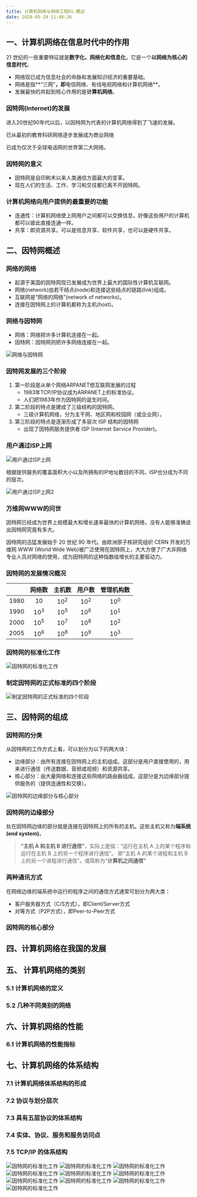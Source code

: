 ```yaml
---
title: 计算机网络与网络工程01-概述
date: 2020-05-29 11:48:26
---
```


## 一、计算机网络在信息时代中的作用

21 世纪的一些重要特征就是**数字化、网络化和信息化**，它是一个**以网络为核心的信息时代**。

- 网络现已成为信息社会的命脉和发展知识经济的重要基础。
- 网络是指**“三网”**，即**电信网络、有线电视网络和计算机网络**。
- 发展最快的并起到核心作用的是**计算机网络**。    

### 因特网(Internet)的发展

进入20世纪90年代以后，以因特网为代表的计算机网络得到了飞速的发展。

已从最初的教育科研网络逐步发展成为商业网络

已成为仅次于全球电话网的世界第二大网络。

### 因特网的意义

- 因特网是自印刷术以来人类通信方面最大的变革。
- 现在人们的生活、工作、学习和交往都已离不开因特网。 

### 计算机网络向用户提供的最重要的功能 

- 连通性：计算机网络使上网用户之间都可以交换信息，好像这些用户的计算机都可以彼此直接连通一样。 
- 共享：即资源共享。可以是信息共享、软件共享，也可以是硬件共享。 

## 二、因特网概述

### 网络的网络

- 起源于美国的因特网现已发展成为世界上最大的国际性计算机互联网。 
- 网络(network)由若干结点(node)和连接这些结点的链路(link)组成。 
- 互联网是“网络的网络”(network of networks)。 
- 连接在因特网上的计算机都称为主机(host)。 

### 网络与因特网

- 网络：网络把许多计算机连接在一起。
- 因特网：因特网则把许多网络连接在一起。

![网络与因特网](./计算机网络与网络工程01-概述/网络与因特网.png)

### 因特网发展的三个阶段

1. 第一阶段是从单个网络ARPANET想互联网发展的过程
   - 1983年TCP/IP协议成为ARPANET上的标准协议。
   - 人们把1983年作为因特网的诞生时间。 
2. 第二阶段的特点是建成了三级结构的因特网。
   - 三级计算机网络，分为主干网、地区网和校园网（或企业网）。 
3. 第三阶段的特点是逐渐形成了多层次 ISP 结构的因特网
   - 出现了因特网服务提供者 ISP (Internet Service Provider)。

### 用户通过ISP上网

![用户通过ISP上网](./计算机网络与网络工程01-概述/用户通过ISP上网.png)

根据提供服务的覆盖面积大小以及所拥有的IP地址数目的不同，ISP也分成为不同的层次。 

![用户通过ISP上网2](./计算机网络与网络工程01-概述/用户通过ISP上网2.png)

### 万维网WWW的问世

因特网已经成为世界上规模最大和增长速率最快的计算机网络，没有人能够准确说出因特网究竟有多大。

因特网的迅猛发展始于 20 世纪 90 年代。由欧洲原子核研究组织 CERN 开发的万维网 WWW (World Wide Web)被广泛使用在因特网上，大大方便了广大非网络专业人员对网络的使用，成为因特网的这种指数级增长的主要驱动力。 

### 因特网的发展情况概况

||网络数|主机数|用户数|管理机构数
---|:---:|:---:|:---:|:---:
1980|10|$10^2$|$10^2$|$10^0$
1990|$10^3$|$10^5$|$10^6$|$10^1$
2000|$10^5$|$10^7$|$10^8$|$10^2$
2005|$10^6$|$10^8$|$10^9$|$10^3$

### 因特网的标准化工作

![因特网的标准化工作](./计算机网络与网络工程01-概述/因特网的标准化工作.png)

### 制定因特网的正式标准的四个阶段

![制定因特网的正式标准的四个阶段](./计算机网络与网络工程01-概述/制定因特网的正式标准的四个阶段.png)

## 三、因特网的组成

### 因特网的分类

从因特网的工作方式上看，可以划分为以下的两大块：

- 边缘部分：由所有连接在因特网上的主机组成。这部分是用户直接使用的，用来进行通信（传送数据、音频或视频）和资源共享。
- 核心部分：由大量网络和连接这些网络的路由器组成。这部分是为边缘部分提供服务的（提供连通性和交换）。

![因特网的边缘部分与核心部分](./计算机网络与网络工程01-概述/因特网的边缘部分与核心部分.png)

### 因特网的边缘部分

处在因特网边缘的部分就是连接在因特网上的所有的主机。这些主机又称为**端系统(end system)**。

> **“主机 A 和主机 B 进行通信”**，实际上是指：“运行在主机 A 上的某个程序和运行在主机 B 上的另一个程序进行通信”。
> 即“主机 A 的某个进程和主机 B 上的另一个进程进行通信”。或简称为“**计算机之间通信”** 

### 两种通讯方式

在网络边缘的端系统中运行的程序之间的通信方式通常可划分为两大类：

- 客户服务器方式（C/S方式），即Client/Server方式
- 对等方式（P2P方式），即Peer-to-Peer方式

### 因特网的核心部分

## 四、计算机网络在我国的发展

## 五、  计算机网络的类别
### 5.1  计算机网络的定义
### 5.2  几种不同类别的网络

## 六、计算机网络的性能

### 6.1  计算机网络的性能指标

## 七、计算机网络的体系结构


### 7.1  计算机网络体系结构的形成
### 7.2  协议与划分层次
### 7.3  具有五层协议的体系结构
### 7.4  实体、协议、服务和服务访问点
### 7.5  TCP/IP 的体系结构

![因特网的标准化工作](./计算机网络与网络工程01-概述/因特网的标准化工作.png)
![因特网的标准化工作](./计算机网络与网络工程01-概述/因特网的标准化工作.png)
![因特网的标准化工作](./计算机网络与网络工程01-概述/因特网的标准化工作.png)
![因特网的标准化工作](./计算机网络与网络工程01-概述/因特网的标准化工作.png)
![因特网的标准化工作](./计算机网络与网络工程01-概述/因特网的标准化工作.png)
![因特网的标准化工作](./计算机网络与网络工程01-概述/因特网的标准化工作.png)
![因特网的标准化工作](./计算机网络与网络工程01-概述/因特网的标准化工作.png)
![因特网的标准化工作](./计算机网络与网络工程01-概述/因特网的标准化工作.png)
![因特网的标准化工作](./计算机网络与网络工程01-概述/因特网的标准化工作.png)
![因特网的标准化工作](./计算机网络与网络工程01-概述/因特网的标准化工作.png)

